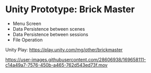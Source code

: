 # Unity Prototype: Brick Master

* Menu Screen
* Data Persistence between scenes
* Data Persistence between sessions
* File Operation
 
Unity Play: https://play.unity.com/mg/other/brickmaster

https://user-images.githubusercontent.com/28606938/169658111-c14a49a7-7576-450b-a465-762d543ed73f.mov


